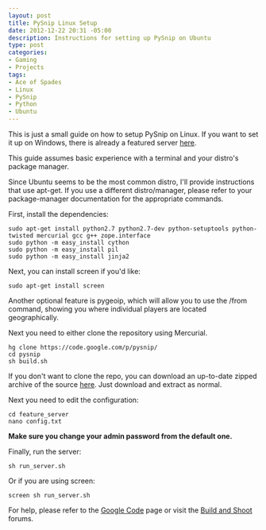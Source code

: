 ```yaml
---
layout: post
title: PySnip Linux Setup
date: 2012-12-22 20:31 -05:00
description: Instructions for setting up PySnip on Ubuntu
type: post
categories:
- Gaming
- Projects
tags:
- Ace of Spades
- Linux
- PySnip
- Python
- Ubuntu
---
```


This is just a small guide on how to setup PySnip on Linux. If you want to set it up on Windows, there is already a featured server [here](https://code.google.com/p/pysnip/downloads/list).

This guide assumes basic experience with a terminal and your distro's package manager.

Since Ubuntu seems to be the most common distro, I'll provide instructions that use apt-get. If you use a different distro/manager, please refer to your package-manager documentation for the appropriate commands.

First, install the dependencies:

    sudo apt-get install python2.7 python2.7-dev python-setuptools python-twisted mercurial gcc g++ zope.interface
    sudo python -m easy_install cython
    sudo python -m easy_install pil
    sudo python -m easy_install jinja2

Next, you can install screen if you'd like:

    sudo apt-get install screen

Another optional feature is pygeoip, which will allow you to use the /from command, showing you where individual players are located geographically.

Next you need to either clone the repository using Mercurial.

    hg clone https://code.google.com/p/pysnip/
    cd pysnip
    sh build.sh

If you don't want to clone the repo, you can download an up-to-date zipped archive of the source [here](https://code.google.com/p/pysnip/source/browse/). Just download and extract as normal.

Next you need to edit the configuration:

    cd feature_server
    nano config.txt

**Make sure you change your admin password from the default one.**

Finally, run the server:

    sh run_server.sh

Or if you are using screen:

    screen sh run_server.sh

For help, please refer to the [Google Code](https://code.google.com/p/pysnip/) page or visit the [Build and Shoot](http://www.buildandshoot.com/) forums.

